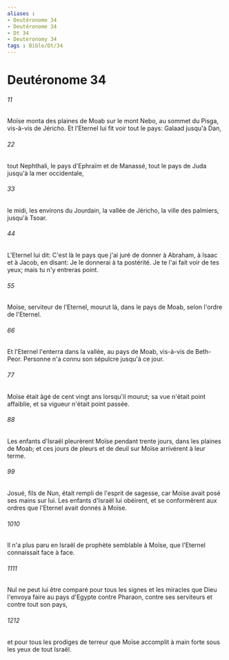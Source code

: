 ```yaml
---
aliases : 
- Deutéronome 34
- Deutéronome 34
- Dt 34
- Deuteronomy 34
tags : Bible/Dt/34
---
```


# Deutéronome 34

###### 11
Moïse monta des plaines de Moab sur le mont Nebo, au sommet du Pisga, vis-à-vis de Jéricho. Et l'Eternel lui fit voir tout le pays: Galaad jusqu'à Dan,
###### 22
tout Nephthali, le pays d'Ephraïm et de Manassé, tout le pays de Juda jusqu'à la mer occidentale,
###### 33
le midi, les environs du Jourdain, la vallée de Jéricho, la ville des palmiers, jusqu'à Tsoar.
###### 44
L'Eternel lui dit: C'est là le pays que j'ai juré de donner à Abraham, à Isaac et à Jacob, en disant: Je le donnerai à ta postérité. Je te l'ai fait voir de tes yeux; mais tu n'y entreras point.
###### 55
Moïse, serviteur de l'Eternel, mourut là, dans le pays de Moab, selon l'ordre de l'Eternel.
###### 66
Et l'Eternel l'enterra dans la vallée, au pays de Moab, vis-à-vis de Beth-Peor. Personne n'a connu son sépulcre jusqu'à ce jour.
###### 77
Moïse était âgé de cent vingt ans lorsqu'il mourut; sa vue n'était point affaiblie, et sa vigueur n'était point passée.
###### 88
Les enfants d'Israël pleurèrent Moïse pendant trente jours, dans les plaines de Moab; et ces jours de pleurs et de deuil sur Moïse arrivèrent à leur terme.
###### 99
Josué, fils de Nun, était rempli de l'esprit de sagesse, car Moïse avait posé ses mains sur lui. Les enfants d'Israël lui obéirent, et se conformèrent aux ordres que l'Eternel avait donnés à Moïse.
###### 1010
Il n'a plus paru en Israël de prophète semblable à Moïse, que l'Eternel connaissait face à face.
###### 1111
Nul ne peut lui être comparé pour tous les signes et les miracles que Dieu l'envoya faire au pays d'Egypte contre Pharaon, contre ses serviteurs et contre tout son pays,
###### 1212
et pour tous les prodiges de terreur que Moïse accomplit à main forte sous les yeux de tout Israël.
